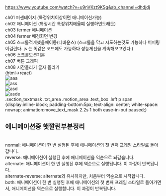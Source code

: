 https://www.youtube.com/watch?v=u9nVKzt9KSg&ab_channel=dhdjdj

ch01 퍼센테이지 (특정위치이상이면 애니메이션가능)<br>
ch02 애니메이션 (특정시간 특정위치에올떄 실행하면도래듯)<br>
ch03 fermer 애니메이션<br>
ch04 fermer 배경화면 변경<br>
ch05 스크롤적게했을때이동(디바운스) (스크롤을 막고 시도하는것도 가능하나 버퍼링이걸린다. js 는 똑같은 코드에도 가능하다 성능게선을 계속해보고있다.)<br>
ch06 스크롤모션기본 <br>
ch07 버튼 그래픽  <br>
ch08 시간올리기 글자 올리기 <br>
(html->react)<br>
![aaa](https://github.com/sengwoong/React_inertReactive/assets/92924243/3f9e38b6-ee6b-4942-9398-842ed4def07a)<br>
![ass](https://github.com/sengwoong/React_inertReactive/assets/92924243/d4df19b1-89d5-425c-a05e-bbc9a1560876)<br>
![asd](https://github.com/sengwoong/React_inertReactive/assets/92924243/3775ae40-d1ac-4051-bce9-67dc9489095b)<br>
![asde](https://github.com/sengwoong/React_inertReactive/assets/92924243/0732bc37-a41e-4f69-97b8-0ed43f1df08c)<br>
.section_textmask .txt_area .motion_area .text_box .left p span {display:inline-block; padding-bottom:5px; text-align: center; white-space: nowrap; animation:move_text_mask 2.2s 1 both ease-in-out paused;}<br>
## 에니메이션중 햇깔린부분정리<br>
<br>
normal: 애니메이션이 한 번 실행된 후에 애니메이션의 첫 번째 프레임 스타일로 돌아갑니다.<br>
reverse: 애니메이션이 실행된 후에 애니메이션을 역순으로 되감습니다.<br>
alternate: 애니메이션이 한 번 실행된 후에 역순으로 실행됩니다. 이 과정이 반복됩니다.<br>
alternate-reverse: alternate와 유사하지만, 처음부터 역순으로 시작합니다.<br>
both: 애니메이션이 한 번 실행된 후에 애니메이션의 첫 번째 프레임 스타일로 돌아가면서, 애니메이션을 역순으로 실행합니다. 이 과정이 반복됩니다.<br>
